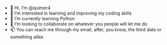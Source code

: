 - 👋 Hi, I’m @quimer4
- 👀 I’m interested in learning and improving my coding skills
- 🌱 I’m currently learning Python
- 💞️ I’m looking to collaborate on whatever you people will let me do
- 📫 You can reach me through my email, after, you know, the third date or something alike.

<!---
quimer4/quimer4 is a ✨ special ✨ repository because its `README.md` (this file) appears on your GitHub profile.
You can click the Preview link to take a look at your changes.
--->
